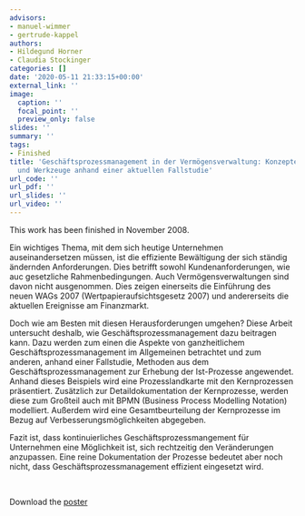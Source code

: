 ```yaml
---
advisors:
- manuel-wimmer
- gertrude-kappel
authors:
- Hildegund Horner
- Claudia Stockinger
categories: []
date: '2020-05-11 21:33:15+00:00'
external_link: ''
image:
  caption: ''
  focal_point: ''
  preview_only: false
slides: ''
summary: ''
tags:
- Finished
title: 'Geschäftsprozessmanagement in der Vermögensverwaltung: Konzepte, Methoden
  und Werkzeuge anhand einer aktuellen Fallstudie'
url_code: ''
url_pdf: ''
url_slides: ''
url_video: ''
---
```


This work has been finished in November 2008.

Ein wichtiges Thema, mit dem sich heutige Unternehmen auseinandersetzen müssen, ist die effiziente Bewältigung der sich ständig ändernden Anforderungen. Dies betrifft sowohl Kundenanforderungen, wie auc gesetzliche Rahmenbedingungen. Auch Vermögensverwaltungen sind davon nicht ausgenommen. Dies zeigen einerseits die Einführung des neuen WAGs 2007 (Wertpapieraufsichtsgesetz 2007) und andererseits die aktuellen Ereignisse am Finanzmarkt.

Doch wie am Besten mit diesen Herausforderungen umgehen? Diese Arbeit untersucht deshalb, wie Geschäftsprozessmanagement dazu beitragen kann. Dazu werden zum einen die Aspekte von ganzheitlichem Geschäftsprozessmanagement im Allgemeinen betrachtet und zum anderen, anhand einer Fallstudie, Methoden aus dem Geschäftsprozessmanagement zur Erhebung der Ist-Prozesse angewendet. Anhand dieses Beispiels wird eine Prozesslandkarte mit den Kernprozessen präsentiert. Zusätzlich zur Detaildokumentation der Kernprozesse, werden diese zum Großteil auch mit BPMN (Business Process Modelling Notation) modelliert. Außerdem wird eine Gesamtbeurteilung der Kernprozesse im Bezug auf Verbesserungsmöglichkeiten abgegeben.

Fazit ist, dass kontinuierliches Geschäftsprozessmangement für Unternehmen eine Möglichkeit ist, sich rechtzeitig den Veränderungen anzupassen. Eine reine Dokumentation der Prozesse bedeutet aber noch nicht, dass Geschäftsprozessmanagement effizient eingesetzt wird.

&nbsp;

 Download the [poster](https://www.big.tuwien.ac.at/app/uploads/2016/10/Horner_Stockinger_poster.pdf)
